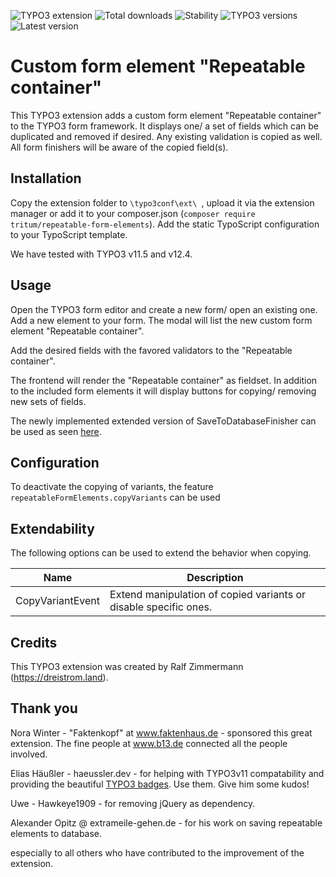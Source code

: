 <!-- Generated with 🧡 at typo3-badges.dev -->
![TYPO3 extension](https://typo3-badges.dev/badge/repeatable_form_elements/extension/shields.svg)
![Total downloads](https://typo3-badges.dev/badge/repeatable_form_elements/downloads/shields.svg)
![Stability](https://typo3-badges.dev/badge/repeatable_form_elements/stability/shields.svg)
![TYPO3 versions](https://typo3-badges.dev/badge/repeatable_form_elements/typo3/shields.svg)
![Latest version](https://typo3-badges.dev/badge/repeatable_form_elements/version/shields.svg)

# Custom form element "Repeatable container"

This TYPO3 extension adds a custom form element "Repeatable container" to the
TYPO3 form framework. It displays one/ a set of fields which can be duplicated
and removed if desired. Any existing validation is copied as well. All form
finishers will be aware of the copied field(s).

## Installation

Copy the extension folder to `\typo3conf\ext\ `, upload it via the extension
manager or add it to your composer.json (`composer require tritum/repeatable-form-elements`).
Add the static TypoScript configuration to your TypoScript template.

We have tested with TYPO3 v11.5 and v12.4.

## Usage

Open the TYPO3 form editor and create a new form/ open an existing one. Add a
new element to your form. The modal will list the new custom form element
"Repeatable container".

Add the desired fields with the favored validators to the "Repeatable container".

The frontend will render the "Repeatable container" as fieldset. In addition to the
included form elements it will display buttons for copying/ removing new sets of fields.

The newly implemented extended version of SaveToDatabaseFinisher can be used as seen [here](Resources/Private/ExampleFormDefinitions/extended-save-to-database-finisher.form.yaml).

## Configuration

To deactivate the copying of variants, the feature `repeatableFormElements.copyVariants` can be used

## Extendability

The following options can be used to extend the behavior when copying.

| Name | Description                                                      |
| ---- |------------------------------------------------------------------|
| CopyVariantEvent | Extend manipulation of copied variants or disable specific ones. |

## Credits

This TYPO3 extension was created by Ralf Zimmermann (https://dreistrom.land).

## Thank you

Nora Winter - "Faktenkopf" at www.faktenhaus.de - sponsored this great extension.
The fine people at www.b13.de connected all the people involved.

Elias Häußler - haeussler.dev - for helping with TYPO3v11 compatability and providing
the beautiful [TYPO3 badges](https://typo3-badges.dev). Use them. Give him some kudos!

Uwe - Hawkeye1909 - for removing jQuery as dependency.

Alexander Opitz @ extrameile-gehen.de - for his work on saving repeatable elements to database.


especially to all others who have contributed to the improvement of the extension.
